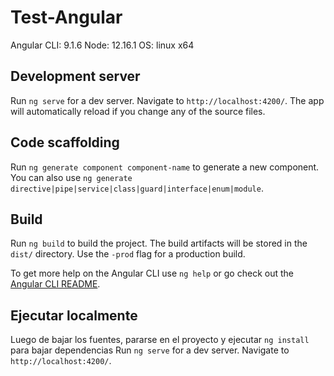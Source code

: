 # Test-Angular

Angular CLI: 9.1.6
Node: 12.16.1
OS: linux x64


## Development server

Run `ng serve` for a dev server. Navigate to `http://localhost:4200/`. The app will automatically reload if you change any of the source files.

## Code scaffolding

Run `ng generate component component-name` to generate a new component. You can also use `ng generate directive|pipe|service|class|guard|interface|enum|module`.

## Build

Run `ng build` to build the project. The build artifacts will be stored in the `dist/` directory. Use the `-prod` flag for a production build.

To get more help on the Angular CLI use `ng help` or go check out the [Angular CLI README](https://github.com/angular/angular-cli/blob/master/README.md).

## Ejecutar localmente

Luego de bajar los fuentes, pararse en el proyecto y ejecutar `ng install` para bajar dependencias
Run `ng serve` for a dev server. Navigate to `http://localhost:4200/`.
